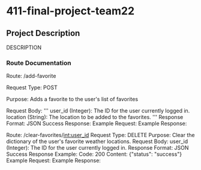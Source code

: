 # 411-final-project-team22

## Project Description
DESCRIPTION

### Route Documentation

Route: /add-favorite

Request Type: POST

Purpose: Adds a favorite to the user's list of favorites

Request Body:
'''
    user_id (Integer): The ID for the user currently logged in.
    location (String): The location to be added to the favorites.
'''
Response Format: JSON
    Success Response:
Example Request:
Example Response:

Route: /clear-favorites/<int:user_id>
Request Type: DELETE
Purpose: Clear the dictionary of the user's favorite weather locations.
Request Body:
    user_id (Integer): The ID for the user currently logged in.
Response Format: JSON
    Success Response Example:
        Code: 200
        Content: {"status": "success"}
Example Request:
Example Response:
